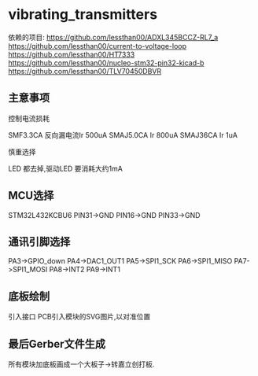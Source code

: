# vibrating_transmitters

依赖的项目:
https://github.com/lessthan00/ADXL345BCCZ-RL7_a
https://github.com/lessthan00/current-to-voltage-loop
https://github.com/lessthan00/HT7333
https://github.com/lessthan00/nucleo-stm32-pin32-kicad-b
https://github.com/lessthan00/TLV70450DBVR

## 主意事项

控制电流损耗

SMF3.3CA 反向漏电流Ir 500uA
SMAJ5.0CA Ir 800uA
SMAJ36CA Ir 1uA

慎重选择

LED 都去掉,驱动LED 要消耗大约1mA

## MCU选择

STM32L432KCBU6
PIN31->GND
PIN16->GND
PIN33->GND

## 通讯引脚选择

PA3->GPIO_down
PA4->DAC1_OUT1
PA5->SPI1_SCK
PA6->SPI1_MISO
PA7->SPI1_MOSI
PA8->INT2
PA9->INT1

## 底板绘制

引入接口
PCB引入模块的SVG图片,以对准位置

## 最后Gerber文件生成

所有模块加底板画成一个大板子->转嘉立创打板.